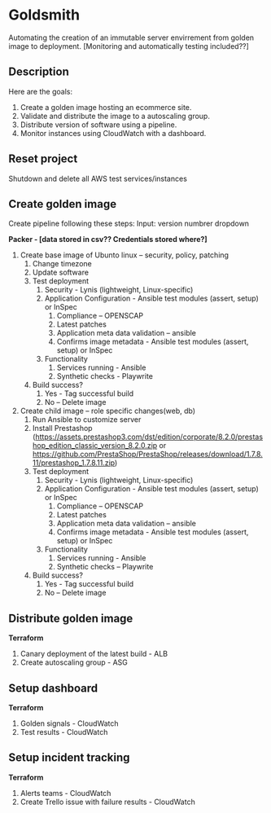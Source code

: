 # Goldsmith
Automating the creation of an immutable server envirrement from golden image to deployment. [Monitoring and automatically testing included??]

## Description
Here are the goals:
1. Create a golden image hosting an ecommerce site. 
2. Validate and distribute the image to a autoscaling group. 
3. Distribute version of software using a pipeline. 
4. Monitor instances using CloudWatch with a dashboard.

## Reset project
Shutdown and delete all AWS test services/instances

## Create golden image
Create pipeline following these steps:
Input: version numbrer dropdown

**Packer - [data stored in csv?? Credentials stored where?]**
1. Create base image of Ubunto linux – security, policy, patching
    1. Change timezone
    1. Update software
    1. Test deployment
        1. Security - Lynis (lightweight, Linux-specific)
        1. Application Configuration - Ansible test modules (assert, setup) or InSpec
            1. Compliance – OPENSCAP
            1. Latest patches 
            1. Application meta data validation – ansible
            1. Confirms image metadata - Ansible test modules (assert, setup) or InSpec
        1. Functionality 
            1. Services running - Ansible
            1. Synthetic checks - Playwrite
    1. Build success?
        1. Yes - Tag successful build
        1. No – Delete image
1. Create child image – role specific changes(web, db)
    1. Run Ansible to customize server
    1. Install Prestashop (https://assets.prestashop3.com/dst/edition/corporate/8.2.0/prestashop_edition_classic_version_8.2.0.zip or https://github.com/PrestaShop/PrestaShop/releases/download/1.7.8.11/prestashop_1.7.8.11.zip)
    1. Test deployment
        1. Security - Lynis (lightweight, Linux-specific)
        1. Application Configuration - Ansible test modules (assert, setup) or InSpec
            1. Compliance – OPENSCAP
            1. Latest patches 
            1. Application meta data validation – ansible
            1. Confirms image metadata - Ansible test modules (assert, setup) or InSpec
        1. Functionality 
            1. Services running - Ansible
            1. Synthetic checks – Playwrite
    1. Build success?
        1. Yes - Tag successful build
        1. No – Delete image

## Distribute golden image
**Terraform**
1. Canary deployment of the latest build - ALB
1. Create autoscaling group - ASG

## Setup dashboard
**Terraform**
1. Golden signals - CloudWatch
1. Test results - CloudWatch

## Setup incident tracking
**Terraform**
1. Alerts teams - CloudWatch
1. Create Trello issue with failure results - CloudWatch